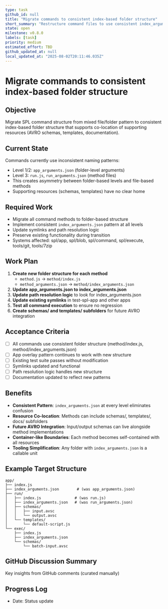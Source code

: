 ```yaml
---
type: task
github_id: null
title: "Migrate commands to consistent index-based folder structure"
short_summary: "Restructure command files to use consistent index_arguments.json pattern"
state: open
milestone: v0.8.0
labels: [task]
priority: medium
estimated_effort: TBD
github_updated_at: null
local_updated_at: "2025-08-02T20:11:46.035Z"
---
```


# Migrate commands to consistent index-based folder structure

## Objective
Migrate SPL command structure from mixed file/folder pattern to consistent index-based folder structure that supports co-location of supporting resources (AVRO schemas, templates, documentation).

## Current State
Commands currently use inconsistent naming patterns:
- Level 1/2: `app_arguments.json` (folder-level arguments) 
- Level 3: `run.js`, `run_arguments.json` (method files)
- This creates asymmetry between folder-based levels and file-based methods
- Supporting resources (schemas, templates) have no clear home

## Required Work
- Migrate all command methods to folder-based structure
- Implement consistent `index_arguments.json` pattern at all levels
- Update symlinks and path resolution logic
- Preserve existing functionality during transition
- Systems affected: spl/app, spl/blob, spl/command, spl/execute, tools/git, tools/7zip

## Work Plan
1. **Create new folder structure for each method**
   - `method.js` → `method/index.js`
   - `method_arguments.json` → `method/index_arguments.json`
2. **Update app_arguments.json to index_arguments.json**
3. **Update path resolution logic** to look for index_arguments.json
4. **Update existing symlinks** in test-spl-app and other apps
5. **Test all command execution** to ensure no regression
6. **Create schemas/ and templates/ subfolders** for future AVRO integration

## Acceptance Criteria
- [ ] All commands use consistent folder structure (method/index.js, method/index_arguments.json)
- [ ] App overlay pattern continues to work with new structure
- [ ] Existing test suite passes without modification
- [ ] Symlinks updated and functional
- [ ] Path resolution logic handles new structure
- [ ] Documentation updated to reflect new patterns

## Benefits
- **Consistent Pattern**: `index_arguments.json` at every level eliminates confusion
- **Resource Co-location**: Methods can include schemas/, templates/, docs/ subfolders
- **Future AVRO Integration**: Input/output schemas can live alongside method implementations
- **Container-like Boundaries**: Each method becomes self-contained with all resources
- **Tooling Simplification**: Any folder with `index_arguments.json` is a callable unit

## Example Target Structure
```
app/
├── index.js
├── index_arguments.json        # (was app_arguments.json)
├── run/
│   ├── index.js               # (was run.js)
│   ├── index_arguments.json   # (was run_arguments.json)
│   ├── schemas/
│   │   ├── input.avsc
│   │   └── output.avsc
│   └── templates/
│       └── default-script.js
└── exec/
    ├── index.js
    ├── index_arguments.json
    └── schemas/
        └── batch-input.avsc
```

## GitHub Discussion Summary
Key insights from GitHub comments (curated manually)

## Progress Log
- Date: Status update